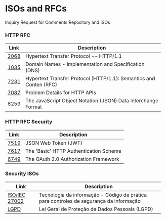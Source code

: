 # ISOs and RFCs
Inquiry Request for Comments Repository and ISOs

### HTTP RFC
| Link | Description |
| ------ | ----------- |
| [2068](https://datatracker.ietf.org/doc/html/rfc2616)   | Hypertext Transfer Protocol -- HTTP/1.1 |,
| [1035](https://datatracker.ietf.org/doc/html/rfc1035)   | Domain Names - Implementation and Specification (DNS) |,
| [7231](https://datatracker.ietf.org/doc/html/rfc7231)   | Hypertext Transfer Protocol (HTTP/1.1): Semantics and Conten (RFC) |,
| [7087](https://datatracker.ietf.org/doc/html/rfc7807)   | Problem Details for HTTP APIs |,
| [8259](https://datatracker.ietf.org/doc/html/rfc8259)   | The JavaScript Object Notation (JSON) Data Interchange Format |,

### HTTP RFC Security
| Link | Description |
| ------ | ----------- |
| [7519](https://datatracker.ietf.org/doc/html/rfc7519)   |  JSON Web Token (JWT) |,
| [7617](https://datatracker.ietf.org/doc/html/rfc7617)   |  The 'Basic' HTTP Authentication Scheme |,
| [6749](https://datatracker.ietf.org/doc/html/rfc6749)   |  The OAuth 2.0 Authorization Framework |,

### Security ISOs
| Link | Description |
| ------ | ----------- |
| [ISO/IEC 27002](http://www.professordiovani.com.br/AdmRedes/NBRISO-IEC27002.pdf)   | Tecnologia da informação - Código de prática para controles de segurança da informação |,
| [LGPD](https://www.planalto.gov.br/ccivil_03/_ato2015-2018/2018/lei/l13709.htm)   | Lei Geral de Proteção de Dados Pessoais (LGPD) |,
